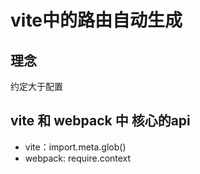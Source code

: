 # vite中的路由自动生成

## 理念

约定大于配置

## vite 和 webpack 中 核心的api 

 - vite：import.meta.glob()
 - webpack: require.context